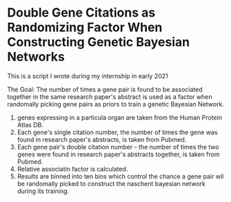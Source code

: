 # Double Gene Citations as Randomizing Factor When Constructing Genetic Bayesian Networks

This is a script I wrote during my internship in early 2021

The Goal: The number of times a gene pair is found to be associated together in the same research paper's abstract
is used as a factor when randomally picking gene pairs as priors to train a genetic Bayesian Network.  

1. genes expressing in a particula organ are taken from the Human Protein Atlas DB.
2. Each gene's single citation number, the number of times the gene was found in research paper's abstracts, is taken from Pubmed.
3. Each gene pair's double citation number - the number of times the two genes were found in research paper's abstracts together, is taken from Pubmed.
4. Relative associatin factor is calculated.
5. Results are binned into ten bins which control the chance a gene pair wil be randomally picked to construct the naschent bayesian network during its training.
